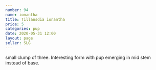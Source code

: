 ```yaml
---
number: 94
name: ionantha
title: Tillansdia ionantha
price: 5
categories: pup
date: 2020-05-31 12:00
layout: page
seller: SLG
---
```

small clump of three. Interesting form with pup emerging in mid stem instead of base.
